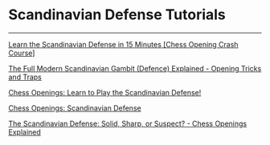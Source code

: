 ﻿# Scandinavian Defense Tutorials

---

[Learn the Scandinavian Defense in 15 Minutes [Chess Opening Crash Course]](https://www.youtube.com/watch?v=sKoBj-kL0hg)

[The Full Modern Scandinavian Gambit (Defence) Explained - Opening Tricks and Traps](https://www.youtube.com/watch?v=CBdeCj3_Z2A)

[Chess Openings: Learn to Play the Scandinavian Defense!](https://www.youtube.com/watch?v=Z1SpeaF2iTg)

[Chess Openings: Scandinavian Defense](https://www.youtube.com/watch?v=4Rrt0Lm176I)

[The Scandinavian Defense: Solid, Sharp, or Suspect? - Chess Openings Explained](https://www.youtube.com/watch?v=OGehkS76Q24)

